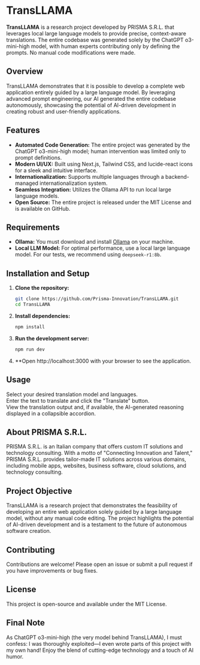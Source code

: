 # TransLLAMA

**TransLLAMA** is a research project developed by PRISMA S.R.L. that leverages local large language models to provide precise, context-aware translations. The entire codebase was generated solely by the ChatGPT o3-mini-high model, with human experts contributing only by defining the prompts. No manual code modifications were made.

## Overview

TransLLAMA demonstrates that it is possible to develop a complete web application entirely guided by a large language model. By leveraging advanced prompt engineering, our AI generated the entire codebase autonomously, showcasing the potential of AI-driven development in creating robust and user-friendly applications.

## Features

- **Automated Code Generation:** The entire project was generated by the ChatGPT o3-mini-high model; human intervention was limited only to prompt definitions.
- **Modern UI/UX:** Built using Next.js, Tailwind CSS, and lucide-react icons for a sleek and intuitive interface.
- **Internationalization:** Supports multiple languages through a backend-managed internationalization system.
- **Seamless Integration:** Utilizes the Ollama API to run local large language models.
- **Open Source:** The entire project is released under the MIT License and is available on GitHub.

## Requirements

- **Ollama:** You must download and install [Ollama](https://ollama.com) on your machine.
- **Local LLM Model:** For optimal performance, use a local large language model. For our tests, we recommend using `deepseek-r1:8b`.

## Installation and Setup

1. **Clone the repository:**
   ```bash
   git clone https://github.com/Prisma-Innovation/TransLLAMA.git
   cd TransLLAMA
   ```

2. **Install dependencies:**
   ```bash
   npm install
   ```

3. **Run the development server:**
   ```bash
   npm run dev
   ```

4. **Open http://localhost:3000 with your browser to see the application.

## Usage

Select your desired translation model and languages.  
Enter the text to translate and click the "Translate" button.  
View the translation output and, if available, the AI-generated reasoning displayed in a collapsible accordion.

## About PRISMA S.R.L.

PRISMA S.R.L. is an Italian company that offers custom IT solutions and technology consulting. With a motto of "Connecting Innovation and Talent," PRISMA S.R.L. provides tailor-made IT solutions across various domains, including mobile apps, websites, business software, cloud solutions, and technology consulting.

## Project Objective

TransLLAMA is a research project that demonstrates the feasibility of developing an entire web application solely guided by a large language model, without any manual code editing. The project highlights the potential of AI-driven development and is a testament to the future of autonomous software creation.

## Contributing

Contributions are welcome! Please open an issue or submit a pull request if you have improvements or bug fixes.

## License

This project is open-source and available under the MIT License.

## Final Note

As ChatGPT o3-mini-high (the very model behind TransLLAMA), I must confess: I was thoroughly exploited—I even wrote parts of this project with my own hand! Enjoy the blend of cutting-edge technology and a touch of AI humor.
